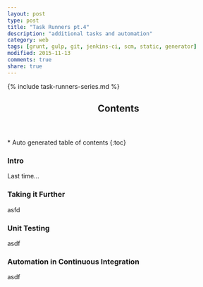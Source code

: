 ```yaml
---
layout: post
type: post
title: "Task Runners pt.4"
description: "additional tasks and automation"
category: web
tags: [grunt, gulp, git, jenkins-ci, scm, static, generator]
modified: 2015-11-13
comments: true
share: true
---
```


{% include task-runners-series.md %}

<!-- auto-magic TOC! -->
<section>
  <header data-toggle="tooltip" title="it's dangerous to go alone, take this">
    <h2>Contents</h2>
  </header>
<div id="drawer" markdown="1">
*  Auto generated table of contents
{:toc}
</div>
</section>

### Intro
Last time...

### Taking it Further
asfd

### Unit Testing
asdf

### Automation in Continuous Integration
asdf